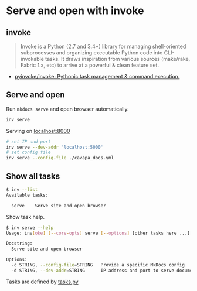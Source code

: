 # Serve and open with invoke



## invoke

> Invoke is a Python (2.7 and 3.4+) library for managing shell-oriented subprocesses and organizing executable Python code into CLI-invokable tasks. It draws inspiration from various sources (make/rake, Fabric 1.x, etc) to arrive at a powerful & clean feature set.

- [pyinvoke/invoke: Pythonic task management & command execution.](https://github.com/pyinvoke/invoke)



## Serve and open

Run `mkdocs serve` and open browser automatically.

```sh
inv serve
```

Serving on [localhost:8000](http://localhost:8000)

```sh
# set IP and port
inv serve --dev-addr 'localhost:5000'
# set config file
inv serve --config-file ./cavapa_docs.yml
```



## Show all tasks

```sh
$ inv --list
Available tasks:

  serve    Serve site and open browser
```

Show task help.

```sh
$ inv serve --help
Usage: inv[oke] [--core-opts] serve [--options] [other tasks here ...]

Docstring:
  Serve site and open browser

Options:
  -c STRING, --config-file=STRING   Provide a specific MkDocs config
  -d STRING, --dev-addr=STRING      IP address and port to serve documentation locally (default: localhost:8000)
```

Tasks are defined by [tasks.py](https://github.com/gregruthenbeck/cavapa_docs/blob/master/tasks.py)
